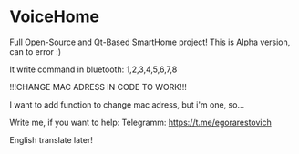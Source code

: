 # VoiceHome
Full Open-Source and Qt-Based SmartHome project!
This is Alpha version, can to error :)

It write command in bluetooth: 1,2,3,4,5,6,7,8

!!!CHANGE MAC ADRESS IN CODE TO WORK!!!

I want to add function to change mac adress, but i'm one, so...

Write me, if you want to help: 
Telegramm: https://t.me/egorarestovich

English translate later!
